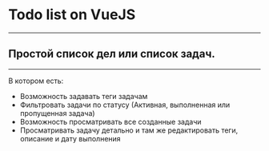 # Todo list on VueJS
-------------------------

## Простой список дел или список задач.
-------------------------

В котором есть:
* Возможность задавать теги задачам
* Фильтровать задачи по статусу (Активная, выполненная или пропущенная задача)
* Возможность просматривать все созданные задачи
* Просматривать задачу детально и там же редактировать теги, описание и дату выполнения
